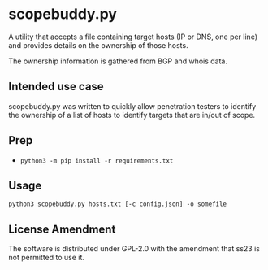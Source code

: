 # scopebuddy.py
A utility that accepts a file containing target hosts (IP or DNS, one per line) and provides details on the ownership of those hosts.

The ownership information is gathered from BGP and whois data.

## Intended use case
scopebuddy.py was written to quickly allow penetration testers to identify the ownership of a list of hosts to identify targets that are in/out of scope.

## Prep

* `python3 -m pip install -r requirements.txt`

## Usage
`python3 scopebuddy.py hosts.txt [-c config.json] -o somefile`

## License Amendment
The software is distributed under GPL-2.0 with the amendment that ss23 is not permitted to use it.
